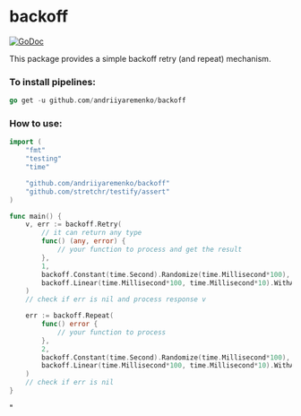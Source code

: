 # backoff

[![GoDoc](https://img.shields.io/badge/pkg.go.dev-doc-blue)](http://pkg.go.dev/github.com/andriiyaremenko/backoff)

This package provides a simple backoff retry (and repeat) mechanism.

### To install pipelines:
```go
go get -u github.com/andriiyaremenko/backoff
```

### How to use:
```go
import (
	"fmt"
	"testing"
	"time"

	"github.com/andriiyaremenko/backoff"
	"github.com/stretchr/testify/assert"
)

func main() {
	v, err := backoff.Retry(
		// it can return any type
		func() (any, error) {
			// your function to process and get the result
		},
		1,
		backoff.Constant(time.Second).Randomize(time.Millisecond*100),
		backoff.Linear(time.Millisecond*100, time.Millisecond*10).WithAttemts(2),
	)
	// check if err is nil and process response v

	err := backoff.Repeat(
		func() error {
			// your function to process
		},
		2,
		backoff.Constant(time.Second).Randomize(time.Millisecond*100),
		backoff.Linear(time.Millisecond*100, time.Millisecond*10).WithAttempts(4),
	)
	// check if err is nil
}
```
"
